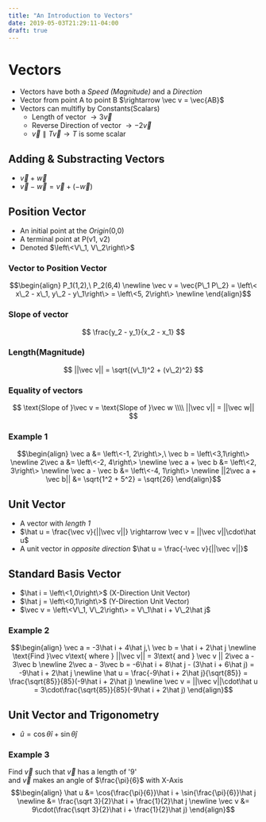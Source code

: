 ```yaml
---
title: "An Introduction to Vectors"
date: 2019-05-03T21:29:11-04:00
draft: true
---
```


# Vectors
* Vectors have both a _Speed (Magnitude)_ and a _Direction_  
* Vector from point A to point B $\rightarrow \vec v = \vec{AB}$
* Vectors can multifly by Constants(Scalars)  
    * Length of vector $\rightarrow 3\vec v$  
    * Reverse Direction of vector $\rightarrow -2\vec v$  
    * $\vec v \parallel T\vec v \rightarrow T$ is some scalar

## Adding & Substracting Vectors
* $\vec v + \vec w$
* $\vec v - \vec w = \vec v + (-\vec w)$

## Position Vector
* An initial point at the _Origin_(0,0)
* A terminal point at P(v1, v2)
* Denoted $\left\<V\_1, V\_2\right\>$

### Vector to Position Vector
$$\begin{align}
P_1(1,2),\ P_2(6,4)  \newline
\vec v = \vec{P\_1 P\_2} = \left\< x\_2 - x\_1, y\_2 - y\_1\right\> = \left\<5, 2\right\>  \newline
\end{align}$$

### Slope of vector
$$
\frac{y_2 - y_1}{x_2 - x_1}
$$

### Length(Magnitude)
$$
||\vec v|| = \sqrt{(v\_1)^2 + (v\_2)^2}
$$

### Equality of vectors
$$
\text{Slope of }\vec v = \text{Slope of }\vec w  \\\\  
||\vec v|| = ||\vec w||
$$

### Example 1
$$\begin{align}
\vec a &= \left\<-1, 2\right\>,\ \vec b = \left\<3,1\right\>  \newline
2\vec a &= \left\<-2, 4\right\> \newline
\vec a + \vec b &= \left\<2, 3\right\> \newline
\vec a - \vec b &= \left\<-4, 1\right\> \newline
||2\vec a + \vec b|| &= \sqrt{1^2 + 5^2} = \sqrt{26}
\end{align}$$

## Unit Vector
* A vector with _length 1_  
* $\hat u = \frac{\vec v}{||\vec v||} \rightarrow \vec v = ||\vec v||\cdot\hat u$  
* A unit vector in _opposite direction_ $\hat u = \frac{-\vec v}{||\vec v||}$

## Standard Basis Vector
* $\hat i = \left\<1,0\right\>$ (X-Direction Unit Vector)  
* $\hat j = \left\<0,1\right\>$ (Y-Direction Unit Vector)  
* $\vec v = \left\<V\_1, V\_2\right\> = V\_1\hat i + V\_2\hat j$

### Example 2
$$\begin{align}
\vec a = -3\hat i + 4\hat j,\ \vec b = \hat i + 2\hat j  \newline
\text{Find }\vec v\text{ where } ||\vec v|| = 3\text{ and } \vec v || 2\vec a - 3\vec b  \newline
2\vec a - 3\vec b = -6\hat i + 8\hat j - (3\hat i + 6\hat j) = -9\hat i + 2\hat j \newline
\hat u = \frac{-9\hat i + 2\hat j}{\sqrt{85}} = \frac{\sqrt{85}}{85}(-9\hat i + 2\hat j) \newline
\vec v = ||\vec v||\cdot\hat u = 3\cdot\frac{\sqrt{85}}{85}(-9\hat i + 2\hat j)
\end{align}$$

## Unit Vector and Trigonometry
* $\hat u = \cos\theta\hat i + \sin\theta\hat j$

### Example 3
Find $\vec v$ such that $\vec v$ has a length of '9'  
and $\vec v$ makes  an angle of $\frac{\pi}{6}$ with X-Axis
$$\begin{align}
\hat u &= \cos{\frac{\pi}{6}}\hat i + \sin{\frac{\pi}{6}}\hat j \newline  
&= \frac{\sqrt 3}{2}\hat i + \frac{1}{2}\hat j \newline  
\vec v &= 9\cdot(\frac{\sqrt 3}{2}\hat i + \frac{1}{2}\hat j)
\end{align}$$